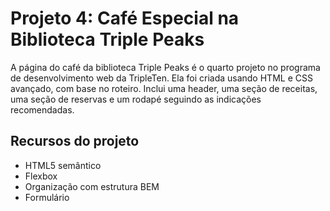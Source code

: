 # Projeto 4: Café Especial na Biblioteca Triple Peaks

A página do café da biblioteca Triple Peaks é o quarto projeto no programa de desenvolvimento web da TripleTen. Ela foi criada usando HTML e CSS avançado, com base no roteiro. Inclui uma header, uma seção de receitas, uma seção de reservas e um rodapé seguindo as indicações recomendadas.

## Recursos do projeto

- HTML5 semântico
- Flexbox
- Organização com estrutura BEM
- Formulário
